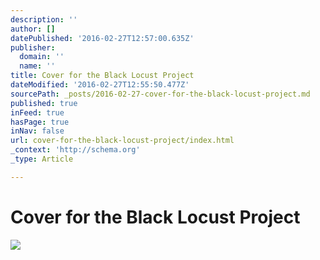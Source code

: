 ```yaml
---
description: ''
author: []
datePublished: '2016-02-27T12:57:00.635Z'
publisher:
  domain: ''
  name: ''
title: Cover for the Black Locust Project
dateModified: '2016-02-27T12:55:50.477Z'
sourcePath: _posts/2016-02-27-cover-for-the-black-locust-project.md
published: true
inFeed: true
hasPage: true
inNav: false
url: cover-for-the-black-locust-project/index.html
_context: 'http://schema.org'
_type: Article

---
```

# Cover for the Black Locust Project
![](https://the-grid-user-content.s3-us-west-2.amazonaws.com/9270dcd7-7b4a-4059-bfc4-9408c213d41a.png)